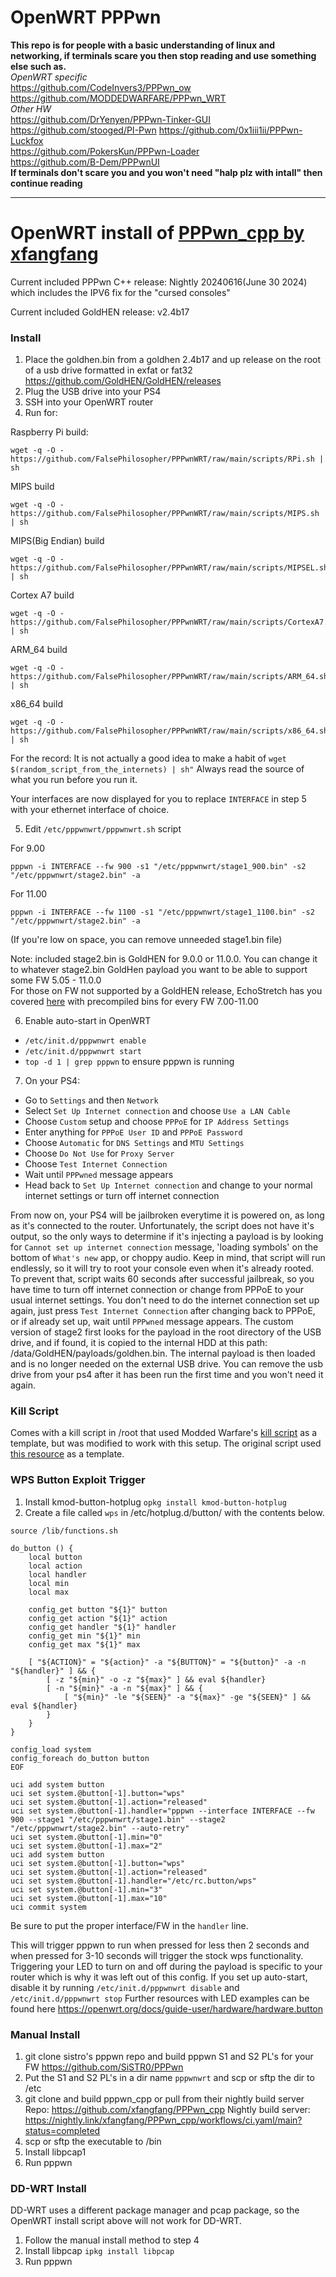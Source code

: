 # OpenWRT PPPwn

**This repo is for people with a basic understanding of linux and networking, if terminals scare you then stop reading and use something else such as.**  
*OpenWRT specific*  
https://github.com/CodeInvers3/PPPwn_ow  
https://github.com/MODDEDWARFARE/PPPwn_WRT  
*Other HW*  
https://github.com/DrYenyen/PPPwn-Tinker-GUI  
https://github.com/stooged/PI-Pwn
https://github.com/0x1iii1ii/PPPwn-Luckfox  
https://github.com/PokersKun/PPPwn-Loader  
https://github.com/B-Dem/PPPwnUI  
**If terminals don't scare you and you won't need "halp plz with intall" then continue reading**  

---

# OpenWRT install of [PPPwn_cpp by xfangfang](https://github.com/xfangfang/PPPwn_cpp)

Current included PPPwn C++ release: Nightly 20240616(June 30 2024) which includes the IPV6 fix for the "cursed consoles"

Current included GoldHEN release: v2.4b17

### Install
1. Place the goldhen.bin from a goldhen 2.4b17 and up release on the root of a usb drive formatted in exfat or fat32  
https://github.com/GoldHEN/GoldHEN/releases
2. Plug the USB drive into your PS4
3. SSH into your OpenWRT router
4. Run for:

Raspberry Pi build:
```
wget -q -O - https://github.com/FalsePhilosopher/PPPwnWRT/raw/main/scripts/RPi.sh | sh
```
MIPS build
```
wget -q -O - https://github.com/FalsePhilosopher/PPPwnWRT/raw/main/scripts/MIPS.sh | sh
```
MIPS(Big Endian) build
```
wget -q -O - https://github.com/FalsePhilosopher/PPPwnWRT/raw/main/scripts/MIPSEL.sh | sh
```
Cortex A7 build
```
wget -q -O - https://github.com/FalsePhilosopher/PPPwnWRT/raw/main/scripts/CortexA7.sh | sh
```
ARM_64 build
```
wget -q -O - https://github.com/FalsePhilosopher/PPPwnWRT/raw/main/scripts/ARM_64.sh | sh
```
x86_64 build
```
wget -q -O - https://github.com/FalsePhilosopher/PPPwnWRT/raw/main/scripts/x86_64.sh | sh
```

For the record: It is not actually a good idea to make a habit of
`wget $(random_script_from_the_internets) | sh"`
Always read the source of what you run before you run it.

Your interfaces are now displayed for you to replace `INTERFACE` in step 5 with your ethernet interface of choice.

5. Edit `/etc/pppwnwrt/pppwnwrt.sh` script

For 9.00
```
pppwn -i INTERFACE --fw 900 -s1 "/etc/pppwnwrt/stage1_900.bin" -s2 "/etc/pppwnwrt/stage2.bin" -a
```
For 11.00
```
pppwn -i INTERFACE --fw 1100 -s1 "/etc/pppwnwrt/stage1_1100.bin" -s2 "/etc/pppwnwrt/stage2.bin" -a
```
(If you're low on space, you can remove unneeded stage1.bin file)

Note: included stage2.bin is GoldHEN for 9.0.0 or 11.0.0. You can change it to whatever stage2.bin GoldHen payload you want to be able to support some FW 5.05 - 11.0.0  
For those on FW not supported by a GoldHEN release, EchoStretch has you covered [here](https://github.com/EchoStretch/ps4-hen-vtx/releases) with precompiled bins for every FW 7.00-11.00 

6. Enable auto-start in OpenWRT
- `/etc/init.d/pppwnwrt enable`
- `/etc/init.d/pppwnwrt start`
- `top -d 1 | grep pppwn` to ensure pppwn is running

7. On your PS4:

- Go to `Settings` and then `Network`
- Select `Set Up Internet connection` and choose `Use a LAN Cable`
- Choose `Custom` setup and choose `PPPoE` for `IP Address Settings`
- Enter anything for `PPPoE User ID` and `PPPoE Password`
- Choose `Automatic` for `DNS Settings` and `MTU Settings`
- Choose `Do Not Use` for `Proxy Server`
- Choose `Test Internet Connection`
- Wait until `PPPwned` message appears
- Head back to `Set Up Internet connection` and change to your normal internet settings or turn off internet connection

From now on, your PS4 will be jailbroken everytime it is powered on, as long as it's connected to the router. Unfortunately, the script does not have it's output, so the only ways to determine if it's injecting a payload is by looking for `Cannot set up internet connection` message, 'loading symbols' on the bottom of `What's new` app, or choppy audio. Keep in mind, that script will run endlessly, so it will try to root your console even when it's already rooted. To prevent that, script waits 60 seconds after successful jailbreak, so you have time to turn off internet connection or change from PPPoE to your usual internet settings. You don't need to do the internet connection set up again, just press `Test Internet Connection` after changing back to PPPoE, or if already set up, wait until `PPPwned` message appears. The custom version of stage2 first looks for the payload in the root directory of the USB drive, and if found, it is copied to the internal HDD at this path: /data/GoldHEN/payloads/goldhen.bin. The internal payload is then loaded and is no longer needed on the external USB drive. You can remove the usb drive from your ps4 after it has been run the first time and you won't need it again.

### Kill Script
Comes with a kill script in /root that used Modded Warfare's [kill script](https://github.com/MODDEDWARFARE/PPPwn_WRT/blob/main/kill.sh) as a template, but was modified to work with this setup.
The original script used [this resource](https://askubuntu.com/questions/180336/how-to-find-the-process-id-pid-of-a-running-terminal-program) as a template.

### WPS Button Exploit Trigger
1. Install kmod-button-hotplug
`opkg install kmod-button-hotplug`
2. Create a file called `wps` in /etc/hotplug.d/button/ with the contents below.
```
source /lib/functions.sh

do_button () {
    local button
    local action
    local handler
    local min
    local max

    config_get button "${1}" button
    config_get action "${1}" action
    config_get handler "${1}" handler
    config_get min "${1}" min
    config_get max "${1}" max

    [ "${ACTION}" = "${action}" -a "${BUTTON}" = "${button}" -a -n "${handler}" ] && {
        [ -z "${min}" -o -z "${max}" ] && eval ${handler}
        [ -n "${min}" -a -n "${max}" ] && {
            [ "${min}" -le "${SEEN}" -a "${max}" -ge "${SEEN}" ] && eval ${handler}
        }
    }
}

config_load system
config_foreach do_button button
EOF

uci add system button
uci set system.@button[-1].button="wps"
uci set system.@button[-1].action="released"
uci set system.@button[-1].handler="pppwn --interface INTERFACE --fw 900 --stage1 "/etc/pppwnwrt/stage1.bin" --stage2 "/etc/pppwnwrt/stage2.bin" --auto-retry"
uci set system.@button[-1].min="0"
uci set system.@button[-1].max="2"
uci add system button
uci set system.@button[-1].button="wps"
uci set system.@button[-1].action="released"
uci set system.@button[-1].handler="/etc/rc.button/wps"
uci set system.@button[-1].min="3"
uci set system.@button[-1].max="10"
uci commit system
```
Be sure to put the proper interface/FW in the `handler` line.

This will trigger pppwn to run when pressed for less then 2 seconds and when pressed for 3-10 seconds will trigger the stock wps functionality.
Triggering your LED to turn on and off during the payload is specific to your router which is why it was left out of this config.
If you set up auto-start, disable it by running `/etc/init.d/pppwnwrt disable` and `/etc/init.d/pppwnwrt stop`
Further resources with LED examples can be found here https://openwrt.org/docs/guide-user/hardware/hardware.button

### Manual Install
1. git clone sistro's pppwn repo and build pppwn S1 and S2 PL's for your FW
https://github.com/SiSTR0/PPPwn
2. Put the S1 and S2 PL's in a dir name `pppwnwrt` and scp or sftp the dir to /etc
3. git clone and build pppwn_cpp or pull from their nightly build server
Repo: https://github.com/xfangfang/PPPwn_cpp
Nightly build server: https://nightly.link/xfangfang/PPPwn_cpp/workflows/ci.yaml/main?status=completed
4. scp or sftp the executable to /bin
5. Install libpcap1
6. Run pppwn

### DD-WRT Install
DD-WRT uses a different package manager and pcap package, so the OpenWRT install script above will not work for DD-WRT.
1. Follow the manual install method to step 4
2. Install libpcap `ipkg install libpcap`
3. Run pppwn
